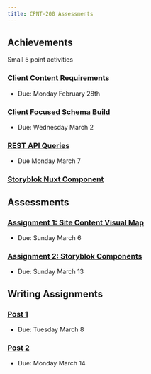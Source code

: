 ```yaml
---
title: CPNT-200 Assessments
---
```


## Achievements

Small 5 point activities

### [Client Content Requirements](/cpnt-200/assignments/achievements)

- Due: Monday February 28th

### [Client Focused Schema Build](/cpnt-200/assignments/achievements)

- Due: Wednesday March 2

### [REST API Queries](/cpnt-200/assignments/achievements)

- Due Monday March 7

### [Storyblok Nuxt Component](/cpnt-200/assignments/achievements)

## Assessments

### [Assignment 1: Site Content Visual Map](/cpnt-200/assignments/assignment-1)

- Due: Sunday March 6

### [Assignment 2: Storyblok Components](/cpnt-200/assignments/assignment-2)

- Due: Sunday March 13

## Writing Assignments

### [Post 1](/cpnt-200/assignments/writing-assignments)

- Due: Tuesday March 8

### [Post 2](/content/cpnt-200/assignments/writing-assignments.md)

- Due: Monday March 14
